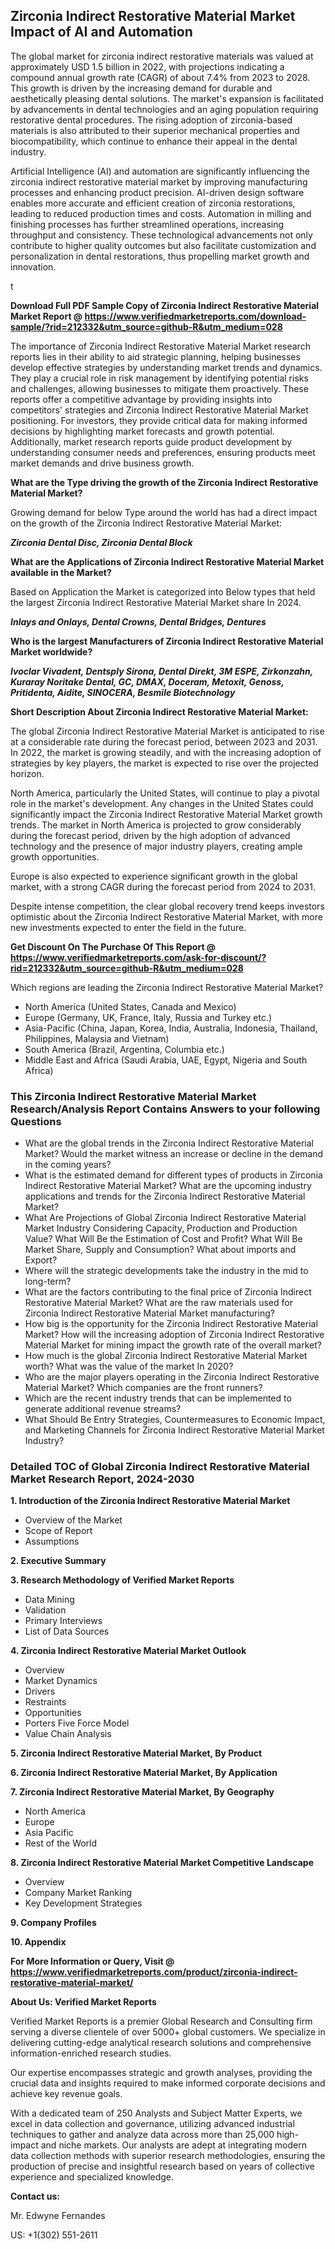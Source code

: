 <h2>Zirconia Indirect Restorative Material Market Impact of AI and Automation</h2><p>The global market for zirconia indirect restorative materials was valued at approximately USD 1.5 billion in 2022, with projections indicating a compound annual growth rate (CAGR) of about 7.4% from 2023 to 2028. This growth is driven by the increasing demand for durable and aesthetically pleasing dental solutions. The market's expansion is facilitated by advancements in dental technologies and an aging population requiring restorative dental procedures. The rising adoption of zirconia-based materials is also attributed to their superior mechanical properties and biocompatibility, which continue to enhance their appeal in the dental industry.</p><p>Artificial Intelligence (AI) and automation are significantly influencing the zirconia indirect restorative material market by improving manufacturing processes and enhancing product precision. AI-driven design software enables more accurate and efficient creation of zirconia restorations, leading to reduced production times and costs. Automation in milling and finishing processes has further streamlined operations, increasing throughput and consistency. These technological advancements not only contribute to higher quality outcomes but also facilitate customization and personalization in dental restorations, thus propelling market growth and innovation.</p>t</p><p id="" class=""><strong>Download Full PDF Sample Copy of Zirconia Indirect Restorative Material Market Report @ <a href="https://www.verifiedmarketreports.com/download-sample/?rid=212332&utm_source=github-R&utm_medium=028" target="_blank">https://www.verifiedmarketreports.com/download-sample/?rid=212332&utm_source=github-R&utm_medium=028</a></strong></p><p>The importance of&nbsp;Zirconia Indirect Restorative Material Market research reports lies in their ability to aid strategic planning, helping businesses develop effective strategies by understanding market trends and dynamics. They play a crucial role in risk management by identifying potential risks and challenges, allowing businesses to mitigate them proactively. These reports offer a competitive advantage by providing insights into competitors' strategies and Zirconia Indirect Restorative Material Market positioning. For investors, they provide critical data for making informed decisions by highlighting market forecasts and growth potential. Additionally, market research reports guide product development by understanding consumer needs and preferences, ensuring products meet market demands and drive business growth.</p><p><strong>What are the&nbsp;Type driving the growth of the Zirconia Indirect Restorative Material Market?</strong></p><p id="" class="">Growing demand for below Type around the world has had a direct impact on the growth of the Zirconia Indirect Restorative Material Market:</p><em><strong>Zirconia Dental Disc, Zirconia Dental Block</strong></em></p><strong>What are the&nbsp;Applications&nbsp;of Zirconia Indirect Restorative Material Market available in the Market?</strong></p><p id="" class="">Based on Application the Market is categorized into Below types that held the largest Zirconia Indirect Restorative Material Market share In 2024.</p><em><strong>Inlays and Onlays, Dental Crowns, Dental Bridges, Dentures</strong></em></p><strong>Who is the largest Manufacturers of Zirconia Indirect Restorative Material Market worldwide?</strong></p><p><em><strong>Ivoclar Vivadent, Dentsply Sirona, Dental Direkt, 3M ESPE, Zirkonzahn, Kuraray Noritake Dental, GC, DMAX, Doceram, Metoxit, Genoss, Pritidenta, Aidite, SINOCERA, Besmile Biotechnology</strong></em></p><p id="" class=""><strong>Short Description About Zirconia Indirect Restorative Material Market:</strong></p><p>The global Zirconia Indirect Restorative Material Market is anticipated to rise at a considerable rate during the forecast period, between 2023 and 2031. In 2022, the market is growing steadily, and with the increasing adoption of strategies by key players, the market is expected to rise over the projected horizon.</p><p>North America, particularly the United States, will continue to play a pivotal role in the market's development. Any changes in the United States could significantly impact the Zirconia Indirect Restorative Material Market growth trends. The market in North America is projected to grow considerably during the forecast period, driven by the high adoption of advanced technology and the presence of major industry players, creating ample growth opportunities.</p><p>Europe is also expected to experience significant growth in the global market, with a strong CAGR during the forecast period from 2024 to 2031.</p><p>Despite intense competition, the clear global recovery trend keeps investors optimistic about the Zirconia Indirect Restorative Material Market, with more new investments expected to enter the field in the future.</p><p id="" class=""><strong>Get Discount On The Purchase Of This Report @ <a href="https://www.verifiedmarketreports.com/ask-for-discount/?rid=212332&utm_source=github-R&utm_medium=028" target="_blank">https://www.verifiedmarketreports.com/ask-for-discount/?rid=212332&utm_source=github-R&utm_medium=028</a></strong></p>Which regions are leading the Zirconia Indirect Restorative Material Market?</p><ul><li>North America (United States, Canada and Mexico)</li><li>Europe (Germany, UK, France, Italy, Russia and Turkey etc.)</li><li>Asia-Pacific (China, Japan, Korea, India, Australia, Indonesia, Thailand, Philippines, Malaysia and Vietnam)</li><li>South America (Brazil, Argentina, Columbia etc.)</li><li>Middle East and Africa (Saudi Arabia, UAE, Egypt, Nigeria and South Africa)</li></ul><h3 id="" class="">This Zirconia Indirect Restorative Material Market Research/Analysis Report Contains Answers to your following Questions</h3><ul><li>What are the global trends in the Zirconia Indirect Restorative Material Market? Would the market witness an increase or decline in the demand in the coming years?</li><li>What is the estimated demand for different types of products in Zirconia Indirect Restorative Material Market? What are the upcoming industry applications and trends for the Zirconia Indirect Restorative Material Market?</li><li>What Are Projections of Global Zirconia Indirect Restorative Material Market Industry Considering Capacity, Production and Production Value? What Will Be the Estimation of Cost and Profit? What Will Be Market Share, Supply and Consumption? What about imports and Export?</li><li>Where will the strategic developments take the industry in the mid to long-term?</li><li>What are the factors contributing to the final price of Zirconia Indirect Restorative Material Market? What are the raw materials used for Zirconia Indirect Restorative Material Market manufacturing?</li><li>How big is the opportunity for the Zirconia Indirect Restorative Material Market? How will the increasing adoption of Zirconia Indirect Restorative Material Market for mining impact the growth rate of the overall market?</li><li>How much is the global Zirconia Indirect Restorative Material Market worth? What was the value of the market In 2020?</li><li>Who are the major players operating in the Zirconia Indirect Restorative Material Market? Which companies are the front runners?</li><li>Which are the recent industry trends that can be implemented to generate additional revenue streams?</li><li>What Should Be Entry Strategies, Countermeasures to Economic Impact, and Marketing Channels for Zirconia Indirect Restorative Material Market Industry?</li></ul><h3 id="" class="">Detailed TOC of Global Zirconia Indirect Restorative Material Market Research Report, 2024-2030</h3><p id="" class=""><strong>1. Introduction of the Zirconia Indirect Restorative Material Market</strong></p><ul><li>Overview of the Market</li><li>Scope of Report</li><li>Assumptions</li></ul><p id="" class=""><strong>2. Executive Summary</strong></p><p id="" class=""><strong>3. Research Methodology of Verified Market Reports</strong></p><ul><li>Data Mining</li><li>Validation</li><li>Primary Interviews</li><li>List of Data Sources</li></ul><p id="" class=""><strong>4. Zirconia Indirect Restorative Material Market Outlook</strong></p><ul><li>Overview</li><li>Market Dynamics</li><li>Drivers</li><li>Restraints</li><li>Opportunities</li><li>Porters Five Force Model</li><li>Value Chain Analysis</li></ul><p id="" class=""><strong>5. Zirconia Indirect Restorative Material Market, By Product</strong></p><p id="" class=""><strong>6. Zirconia Indirect Restorative Material Market, By Application</strong></p><p id="" class=""><strong>7. Zirconia Indirect Restorative Material Market, By Geography</strong></p><ul><li>North America</li><li>Europe</li><li>Asia Pacific</li><li>Rest of the World</li></ul><p id="" class=""><strong>8. Zirconia Indirect Restorative Material Market Competitive Landscape</strong></p><ul><li>Overview</li><li>Company Market Ranking</li><li>Key Development Strategies</li></ul><p id="" class=""><strong>9. Company Profiles</strong></p><p id="" class=""><strong>10. Appendix</strong></p><p id="" class=""><strong>For More Information or Query, Visit @ <a href="https://www.verifiedmarketreports.com/product/zirconia-indirect-restorative-material-market/" target="_blank">https://www.verifiedmarketreports.com/product/zirconia-indirect-restorative-material-market/</a></strong></p><p id="" class=""><strong>About Us: Verified Market Reports</strong></p><p id="" class="">Verified Market Reports is a premier Global Research and Consulting firm serving a diverse clientele of over 5000+ global customers. We specialize in delivering cutting-edge analytical research solutions and comprehensive information-enriched research studies.</p><p id="" class="">Our expertise encompasses strategic and growth analyses, providing the crucial data and insights required to make informed corporate decisions and achieve key revenue goals.</p><p id="" class="">With a dedicated team of 250 Analysts and Subject Matter Experts, we excel in data collection and governance, utilizing advanced industrial techniques to gather and analyze data across more than 25,000 high-impact and niche markets. Our analysts are adept at integrating modern data collection methods with superior research methodologies, ensuring the production of precise and insightful research based on years of collective experience and specialized knowledge.</p><p id="" class=""><strong>Contact us:</strong></p><p id="" class="">Mr. Edwyne Fernandes</p><p id="" class="">US: +1(302) 551-2611</p>